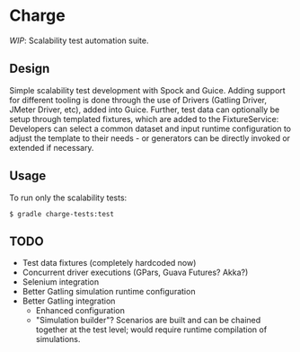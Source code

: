 Charge
======

*WIP*: Scalability test automation suite.

Design
------

Simple scalability test development with Spock and Guice. Adding support for different tooling is done through the use
of Drivers (Gatling Driver, JMeter Driver, etc), added into Guice. Further, test data can optionally be setup through
templated fixtures, which are added to the FixtureService: Developers can select a common dataset and input runtime
configuration to adjust the template to their needs - or generators can be directly invoked or extended if necessary.

Usage
-----

To run only the scalability tests:

```
$ gradle charge-tests:test
```

TODO
----

* Test data fixtures (completely hardcoded now)
* Concurrent driver executions (GPars, Guava Futures? Akka?)
* Selenium integration
* Better Gatling simulation runtime configuration
* Better Gatling integration
    * Enhanced configuration
    * "Simulation builder"? Scenarios are built and can be chained together at the test level; would require runtime
    compilation of simulations.
